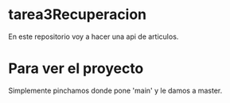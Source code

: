 # tarea3Recuperacion
En este repositorio voy a hacer una api de articulos.
# Para ver el proyecto
Simplemente pinchamos donde pone 'main' y le damos a master.
